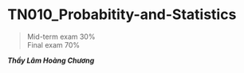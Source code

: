 # TN010_Probabitity-and-Statistics 

> Mid-term exam 30%<br>
> Final exam 70%


***Thầy Lâm Hoàng Chương***
